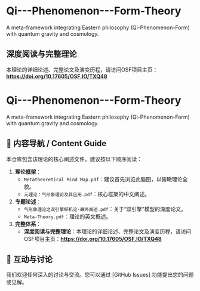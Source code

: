 # Qi---Phenomenon---Form-Theory
A meta-framework integrating Eastern philosophy (Qi-Phenomenon-Form) with quantum gravity and cosmology.
## 深度阅读与完整理论
本理论的详细论述、完整论文及演变历程，请访问OSF项目主页：
**https://doi.org/10.17605/OSF.IO/TXQ48**
# Qi---Phenomenon---Form-Theory
A meta-framework integrating Eastern philosophy (Qi-Phenomenon-Form) with quantum gravity and cosmology.

## 🧭 内容导航 / Content Guide

本仓库包含该理论的核心阐述文件，建议按以下顺序阅读：

1.  **理论框架**：
    *   `Metatheoretical Mind Map.pdf`：建议首先浏览此脑图，以俯瞰理论全貌。
    *   `元理论：气形象理论及其应用.pdf`：核心框架的中文阐述。
2.  **专题论述**：
    *   `气形象理论之双引擎枢机论-最终阐述.pdf`：关于“双引擎”模型的深度论文。
    *   `Meta-Theory.pdf`：理论的英文概述。
3.  **完整体系**：
    *   **深度阅读与完整理论**：本理论的详细论述、完整论文及演变历程，请访问OSF项目主页：**https://doi.org/10.17605/OSF.IO/TXQ48**

## 💬 互动与讨论
我们欢迎任何深入的讨论与交流。您可以通过 [GitHub Issues] 功能提出您的问题或见解。
